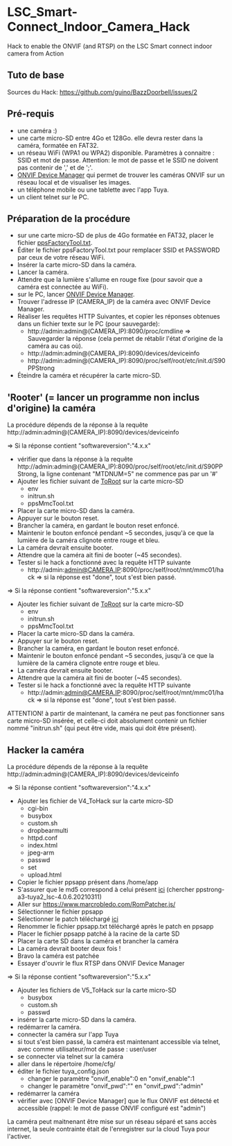 # LSC_Smart-Connect_Indoor_Camera_Hack
Hack to enable the ONVIF (and RTSP) on the LSC Smart connect indoor camera from Action

## Tuto de base 
Sources du Hack:
https://github.com/guino/BazzDoorbell/issues/2

## Pré-requis
- une caméra :)
- une carte micro-SD entre 4Go et 128Go. elle devra rester dans la caméra, formatée en FAT32.
- un réseau WiFi (WPA1 ou WPA2) disponible. Paramètres à connaitre : SSID et mot de passe. Attention: le mot de passe et le SSID ne doivent pas contenir de ',' et de ';'.
- [ONVIF Device Manager](https://sourceforge.net/projects/onvifdm/) qui permet de trouver les caméras ONVIF sur un réseau local et de visualiser les images.
- un téléphone mobile ou une tablette avec l'app Tuya.
- un client telnet sur le PC.

## Préparation de la procédure
- sur une carte micro-SD de plus de 4Go formatée en FAT32, placer le fichier [ppsFactoryTool.txt](https://github.com/n3odym3/LSC_Smart-Connect_Indoor_Camera_Hack/blob/main/ToRoot).
- Éditer le fichier ppsFactoryTool.txt pour remplacer SSID et PASSWORD par ceux de votre réseau WiFi.
- Insérer la carte micro-SD dans la caméra.
- Lancer la caméra.
- Attendre que la lumière s'allume en rouge fixe (pour savoir que a caméra est connectée au WiFi).
- sur le PC, lancer [ONVIF Device Manager](https://sourceforge.net/projects/onvifdm/).
- Trouver l'adresse IP (CAMERA_IP) de la caméra avec ONVIF Device Manager.
- Réaliser les requêtes HTTP Suivantes, et copier les réponses obtenues dans un fichier texte sur le PC (pour sauvegarde):
  - http://admin:admin@(CAMERA_IP):8090/proc/cmdline => Sauvegarder la réponse (cela permet de rétablir l'état d'origine de la caméra au cas où).
  - http://admin:admin@(CAMERA_IP):8090/devices/deviceinfo
  - http://admin:admin@(CAMERA_IP):8090/proc/self/root/etc/init.d/S90PPStrong 
- Éteindre la caméra et récupérer la carte micro-SD.

## 'Rooter' (= lancer un programme non inclus d'origine) la caméra

La procédure dépends de la réponse à la requête http://admin:admin@(CAMERA_IP):8090/devices/deviceinfo

=> Si la réponse contient "softwareversion":"4.x.x"
- vérifier que dans la réponse à la requête http://admin:admin@(CAMERA_IP):8090/proc/self/root/etc/init.d/S90PPStrong, la ligne contenant "MTDNUM=5" ne commence pas par un '#'
- Ajouter les fichier suivant de [ToRoot](https://github.com/n3odym3/LSC_Smart-Connect_Indoor_Camera_Hack/blob/main/ToRoot) sur la carte micro-SD
  - env
  - initrun.sh
  - ppsMmcTool.txt
- Placer la carte micro-SD dans la caméra.
- Appuyer sur le bouton reset.
- Brancher la caméra, en gardant le bouton reset enfoncé.
- Maintenir le bouton enfoncé pendant ~5 secondes, jusqu'à ce que la lumière de la caméra clignote entre rouge et bleu.
- La caméra devrait ensuite booter.
- Attendre que la caméra ait fini de booter (~45 secondes).
- Tester si le hack a fonctionné avec la requête HTTP suivante 
  - http://admin:admin@CAMERA.IP:8090/proc/self/root/mnt/mmc01/hack => si la réponse est "done", tout s'est bien passé.

=> Si la réponse contient "softwareversion":"5.x.x"
- Ajouter les fichier suivant de [ToRoot](https://github.com/n3odym3/LSC_Smart-Connect_Indoor_Camera_Hack/blob/main/ToRoot) sur la carte micro-SD
  - env
  - initrun.sh
  - ppsMmcTool.txt
- Placer la carte micro-SD dans la caméra.
- Appuyer sur le bouton reset.
- Brancher la caméra, en gardant le bouton reset enfoncé.
- Maintenir le bouton enfoncé pendant ~5 secondes, jusqu'à ce que la lumière de la caméra clignote entre rouge et bleu.
- La caméra devrait ensuite booter.
- Attendre que la caméra ait fini de booter (~45 secondes).
- Tester si le hack a fonctionné avec la requête HTTP suivante 
  - http://admin:admin@CAMERA.IP:8090/proc/self/root/mnt/mmc01/hack => si la réponse est "done", tout s'est bien passé.


ATTENTION! à partir de maintenant, la caméra ne peut pas fonctionner sans carte micro-SD insérée, et celle-ci doit absolument contenir un fichier nommé "initrun.sh" (qui peut être vide, mais qui doit être présent).
 
## Hacker la caméra

La procédure dépends de la réponse à la requête http://admin:admin@(CAMERA_IP):8090/devices/deviceinfo

=> Si la réponse contient "softwareversion":"4.x.x"
- Ajouter les fichier de V4_ToHack sur la carte micro-SD
  - cgi-bin
  - busybox
  - custom.sh
  - dropbearmulti
  - httpd.conf
  - index.html
  - jpeg-arm
  - passwd
  - set
  - upload.html
- Copier le fichier ppsapp présent dans /home/app
- S'assurer que le md5 correspond à celui présent [ici](https://github.com/guino/ppsapp-rtsp/issues/1) (chercher ppstrong-a3-tuya2_lsc-4.0.6.20210311) 
- Aller sur https://www.marcrobledo.com/RomPatcher.js/
- Sélectionner le fichier ppsapp
- Sélectionner le patch téléchargé [ici](https://github.com/guino/ppsapp-rtsp/files/6880255/ppsapp-onvif.zip)
- Renommer le fichier ppsapp.txt téléchargé après le patch en ppsapp
- Placer le fichier ppsapp patché à la racine de la carte SD
- Placer la carte SD dans la caméra et brancher la caméra
- La caméra devrait booter deux fois !
- Bravo la caméra est patchée
- Essayer d'ouvrir le flux RTSP dans ONVIF Device Manager

=> Si la réponse contient "softwareversion":"5.x.x"
- Ajouter les fichiers de V5_ToHack sur la carte micro-SD
  - busybox
  - custom.sh
  - passwd
- insérer la carte micro-SD dans la caméra.
- redémarrer la caméra.
- connecter la caméra sur l'app Tuya
- si tout s'est bien passé, la caméra est maintenant accessible via telnet, avec comme utilisateur/mot de passe : user/user
- se connecter via telnet sur la caméra
- aller dans le répertoire /home/cfg/
- éditer le fichier tuya_config.json
  - changer le paramètre "onvif_enable":0 en "onvif_enable":1
  - changer le paramètre "onvif_pwd":"" en "onvif_pwd":"admin"
- redémarrer la caméra
- vérifier avec [ONVIF Device Manager] que le flux ONVIF est détecté et accessible (rappel: le mot de passe ONVIF configuré est "admin")


La caméra peut maitnenant être mise sur un réseau séparé et sans accès internet, la seule contrainte était de l'enregistrer sur la cloud Tuya pour l'activer. 
